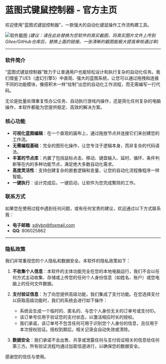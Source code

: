 # 蓝图式键鼠控制器 - 官方主页

欢迎使用“蓝图式键鼠控制器”，一款强大的自动化键鼠操作工作流构建工具。

![软件截图](https-placeholder.png)
*(建议：请在此处替换为您软件的真实截图，将真实图片文件上传到Gitee/GitHub仓库后，替换上面的链接。一张清晰的截图能极大提高审核通过率)*

---

### 软件简介

“蓝图式键鼠控制器”致力于让普通用户也能轻松设计和执行复杂的自动化任务。我们借鉴了UE5（虚幻引擎5）中直观、强大的蓝图系统，让您可以通过拖拽和连接不同的功能模块，像搭积木一样“绘制”出您的自动化工作流程，而无需编写一行代码。

无论是批量处理重复性办公任务、自动执行游戏内操作，还是简化任何复杂的电脑操作，本软件都能为您提供稳定、高效的解决方案。

### 核心功能

*   **可视化蓝图编辑**：在一个直观的画布上，通过拖放节点并连接它们来创建您的工作流。
*   **无需编程基础**：完全的图形化操作，让您专注于逻辑本身，而非复杂的代码语法。
*   **丰富的节点库**：内置了包括鼠标点击、移动、键盘输入、延时、循环、条件判断等在内的多种功能节点，满足绝大多数自动化需求。
*   **高度灵活性**：支持创建复杂的嵌套逻辑和变量，让您的自动化流程像程序一样智能。
*   **一键执行**：设计完成后，一键启动，让软件为您完成繁琐的工作。

### 联系方式

如果您在使用过程中遇到任何问题，或有任何宝贵的建议，欢迎通过以下方式联系我：

*   **电子邮箱**: sdjybn@foxmail.com
*   **QQ**: 806025862

---

### 隐私政策

我们非常重视您的个人隐私和数据安全。本软件的隐私政策如下：

1.  **不收集个人信息**：本软件的主体功能完全在您的本地电脑运行，我们不会以任何方式主动收集、存储或上传您的任何个人身份信息（如姓名、账户）或您电脑上的任何文件数据。

2.  **支付验证信息**：为了向您提供高级功能，我们集成了支付功能。在您选择支付以获取高级功能时，我们的系统会进行如下操作：
    *   系统会生成一个临时的、匿名的、与您个人身份无关的订单号或支付ID。
    *   该订单号仅用于验证您的支付状态，以激活相应时长的授权。
    *   我们承诺，该订单号不包含任何可用于识别您个人身份的信息，且仅用于本次授权验证。授权到期后，相关记录会自动失效或清除。

3.  **数据安全**：我们承诺不会出售、共享或泄露任何与支付验证相关的信息给任何第三方。所有验证流程均通过加密信道进行，以确保您的数据安全。

感谢您的信任与使用。

